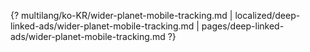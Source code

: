 {? multilang/ko-KR/wider-planet-mobile-tracking.md | localized/deep-linked-ads/wider-planet-mobile-tracking.md | pages/deep-linked-ads/wider-planet-mobile-tracking.md ?}
